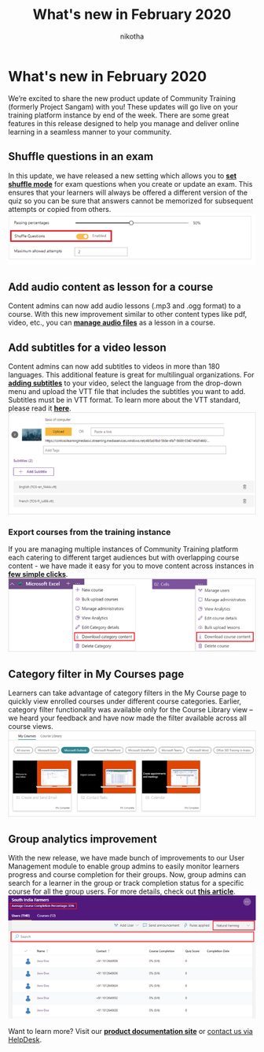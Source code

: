 ﻿---
title: What's new in February 2020
original-url: https://docs.microsoftcommunitytraining.com/docs/whats-new-in-february-2020
author: nikotha
ms.author: nikotha
description: "We’re excited to share the new product update of Community Training (formerly Project Sangam) with you!"
ms.prod: learning-azure
---

# What's new in February 2020

We’re excited to share the new product update of Community Training (formerly Project Sangam) with you! These updates will go live on your training platform instance by end of the week. There are some great features in this release designed to help you manage and deliver online learning in a seamless manner to your community.

## Shuffle questions in an exam

In this update, we have released a new setting which allows you to [**set shuffle mode**](../../content-management/create-content/create-course-category/add-assessments-to-a-course.md) for exam questions when you create or update an exam. This ensures that your learners will always be offered a different version of the quiz so you can be sure that answers cannot be memorized for subsequent attempts or copied from others.
![Shuffle questions in an exam](../../media/image%28211%29.png)

## Add audio content as lesson for a course

Content admins can now add audio lessons (.mp3 and .ogg format) to a course. With this new improvement similar to other content types like pdf, video, etc., you can [**manage audio files**](../../content-management/create-content/create-course-category/upload-content-to-a-course.md) as a lesson in a course.

## Add subtitles for a video lesson

Content admins can now add subtitles to videos in more than 180 languages. This additional feature is great for multilingual organizations. For [**adding subtitles**](../../content-management/create-content/create-course-category/add-subtitles-or-captions-to-video-content.md) to your video, select the language from the drop-down menu and upload the VTT file that includes the subtitles you want to add. Subtitles must be in VTT format. To learn more about the VTT standard, please read it [**here**](https://en.wikipedia.org/wiki/WebVTT).
![Add subtitles for a video lesson](../../media/image%28212%29.png)

### Export courses from the training instance

If you are managing multiple instances of Community Training platform each catering to different target audiences but with overlapping course content -  we have made it easy for you to move content across instances in [**few simple clicks**](../../content-management/manage-content/manage-course-category/move-course-content-across-training-instance.md).  
![Export courses from the training instance](../../media/image%28213%29.png)

## Category filter in My Courses page

Learners can take advantage of category filters in the My Course page to quickly view enrolled courses under different course categories. Earlier, category filter functionality was available only for the Course Library view – we heard your feedback and have now made the filter available across all course views.
![Category filter in My Courses page](../../media/image%28214%29.png)

## Group analytics improvement

With the new release, we have made bunch of improvements to our User Management module to enable group admins to easily monitor learners progress and course completion for their groups. Now, group admins can search for a learner in the group or track completion status for a specific course for all the group users. For more details, check out [**this article**](../../analytics/in-built-reports/group-view-report.md).
![Group analytics improvement](../../media/image%28215%29.png)

Want to learn more? Visit our [**product documentation site**](https://learn.microsoft.com/azure/industry/training-services/microsoft-community-training/) or [contact us via HelpDesk](https://go.microsoft.com/fwlink/?linkid=2104630).
